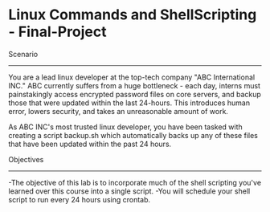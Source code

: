 # Linux Commands and ShellScripting - Final-Project
Scenario
********
You are a lead linux developer at the top-tech company "ABC International INC." ABC currently suffers from a huge bottleneck - each day, interns must painstakingly 
access encrypted password files on core servers, and backup those that were updated within the last 24-hours. This introduces human error, lowers security, and takes an unreasonable amount of work.

As ABC INC's most trusted linux developer, you have been tasked with creating a script backup.sh which automatically backs up any of these files that have been updated within the past 24 hours.


Objectives
**********
-The objective of this lab is to incorporate much of the shell scripting you've learned over 
this course into a single script.
-You will schedule your shell script to run every 24 hours using crontab.

